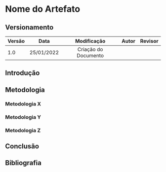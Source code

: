 # Nome do Artefato

## Versionamento

| Versão | Data       | Modificação          | Autor                        |Revisor|
| ------ | :--------: | :------------------: | :--------------------------: | :---: |
| 1.0    | 25/01/2022 | Criação do Documento |  |       |

<!-- NÃO ESQUECER DE ADICIONAR AO "/_sidebar.md" -->

## Introdução

## Metodologia

### Metodologia X

### Metodologia Y

### Metodologia Z

## Conclusão

## Bibliografia
